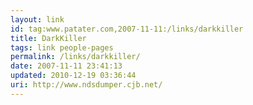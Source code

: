 ```yaml
---
layout: link
id: tag:www.patater.com,2007-11-11:/links/darkkiller
title: DarkKiller
tags: link people-pages
permalink: /links/darkkiller/
date: 2007-11-11 23:41:13
updated: 2010-12-19 03:36:44
uri: http://www.ndsdumper.cjb.net/
---
```

